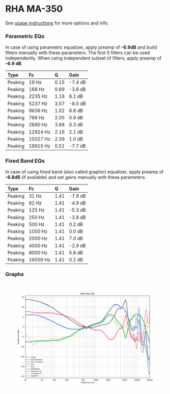 # RHA MA-350
See [usage instructions](https://github.com/jaakkopasanen/AutoEq#usage) for more options and info.

### Parametric EQs
In case of using parametric equalizer, apply preamp of **-6.9dB** and build filters manually
with these parameters. The first 5 filters can be used independently.
When using independent subset of filters, apply preamp of **-6.9 dB**.

| Type    | Fc       |    Q | Gain    |
|:--------|:---------|:-----|:--------|
| Peaking | 19 Hz    | 0.15 | -7.4 dB |
| Peaking | 168 Hz   | 0.69 | -3.6 dB |
| Peaking | 2235 Hz  | 1.16 | 6.1 dB  |
| Peaking | 5237 Hz  | 3.57 | -8.5 dB |
| Peaking | 9636 Hz  | 1.02 | 6.8 dB  |
| Peaking | 788 Hz   | 2.05 | 0.9 dB  |
| Peaking | 2680 Hz  | 3.88 | 0.3 dB  |
| Peaking | 12924 Hz | 2.16 | 2.1 dB  |
| Peaking | 15027 Hz | 2.39 | 1.0 dB  |
| Peaking | 19915 Hz | 0.51 | -7.7 dB |

### Fixed Band EQs
In case of using fixed band (also called graphic) equalizer, apply preamp of **-6.8dB**
(if available) and set gains manually with these parameters.

| Type    | Fc       |    Q | Gain    |
|:--------|:---------|:-----|:--------|
| Peaking | 31 Hz    | 1.41 | -7.9 dB |
| Peaking | 62 Hz    | 1.41 | -4.9 dB |
| Peaking | 125 Hz   | 1.41 | -5.3 dB |
| Peaking | 250 Hz   | 1.41 | -3.8 dB |
| Peaking | 500 Hz   | 1.41 | 0.2 dB  |
| Peaking | 1000 Hz  | 1.41 | 0.0 dB  |
| Peaking | 2000 Hz  | 1.41 | 7.0 dB  |
| Peaking | 4000 Hz  | 1.41 | -2.9 dB |
| Peaking | 8000 Hz  | 1.41 | 5.8 dB  |
| Peaking | 16000 Hz | 1.41 | 0.2 dB  |

### Graphs
![](./RHA%20MA-350.png)